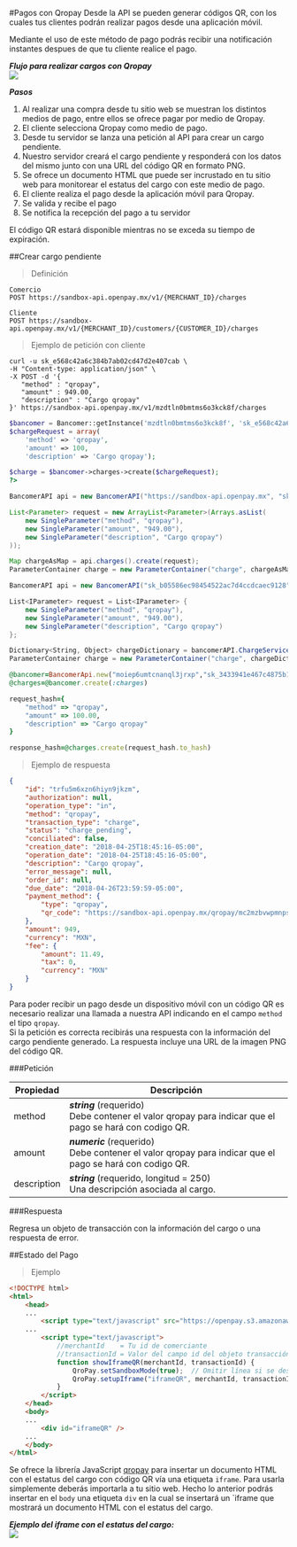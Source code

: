 #Pagos con Qropay
Desde la API se pueden generar códigos QR, con los cuales tus clientes podrán realizar pagos desde una aplicación móvil.

<aside class="notice">
Mediante el uso de este método de pago podrás recibir una notificación instantes despues de que tu cliente realice el pago.
</aside>

***Flujo para realizar cargos con Qropay***</br> 
<img src="https://www.openpay.mx/img/cargo_por_qropay.png">

***Pasos***</br> 
1. Al realizar una compra desde tu sitio web se muestran los distintos medios de pago, entre ellos se ofrece pagar por medio de Qropay.<br/>
2. El cliente selecciona Qropay como medio de pago.<br/>
3. Desde tu servidor se lanza una petición al API para crear un cargo pendiente.<br/>
4. Nuestro servidor creará el cargo pendiente y responderá con los datos del mismo junto con una URL del código QR en formato PNG.<br/>
5. Se ofrece un documento HTML que puede ser incrustado en tu sitio web para monitorear el estatus del cargo con este medio de pago.<br/>
6. El cliente realiza el pago desde la aplicación móvil para Qropay.<br/>
7. Se valida y recibe el pago<br/>
8. Se notifica la recepción del pago a tu servidor<br/>

<aside class="notice">
El código QR estará disponible mientras no se exceda su tiempo de expiración.
</aside>

##Crear cargo pendiente

> Definición

```plaintext--endpoints
Comercio
POST https://sandbox-api.openpay.mx/v1/{MERCHANT_ID}/charges

Cliente
POST https://sandbox-api.openpay.mx/v1/{MERCHANT_ID}/customers/{CUSTOMER_ID}/charges
```

> Ejemplo de petición con cliente

```shell
curl -u sk_e568c42a6c384b7ab02cd47d2e407cab \
-H "Content-type: application/json" \
-X POST -d '{
   "method" : "qropay",
   "amount" : 949.00,
   "description" : "Cargo qropay"
}' https://sandbox-api.openpay.mx/v1/mzdtln0bmtms6o3kck8f/charges
```

```php
$bancomer = Bancomer::getInstance('mzdtln0bmtms6o3kck8f', 'sk_e568c42a6c384b7ab02cd47d2e407cab');
$chargeRequest = array(
    'method' => 'qropay',
    'amount' => 100,
    'description' => 'Cargo qropay');

$charge = $bancomer->charges->create($chargeRequest);
?>
```

```java
BancomerAPI api = new BancomerAPI("https://sandbox-api.openpay.mx", "sk_b05586ec98454522ac7d4ccdcaec9128", "maonhzpqm8xp2ydssovf");

List<Parameter> request = new ArrayList<Parameter>(Arrays.asList(
    new SingleParameter("method", "qropay"),
    new SingleParameter("amount", "949.00"),
    new SingleParameter("description", "Cargo qropay")
));

Map chargeAsMap = api.charges().create(request);
ParameterContainer charge = new ParameterContainer("charge", chargeAsMap);
```

```csharp
BancomerAPI api = new BancomerAPI("sk_b05586ec98454522ac7d4ccdcaec9128", "maonhzpqm8xp2ydssovf");

List<IParameter> request = List<IParameter> {
    new SingleParameter("method", "qropay"),
    new SingleParameter("amount", "949.00"),
    new SingleParameter("description", "Cargo qropay")
};

Dictionary<String, Object> chargeDictionary = bancomerAPI.ChargeService.Create(request);
ParameterContainer charge = new ParameterContainer("charge", chargeDictionary);
```

```ruby
@bancomer=BancomerApi.new("moiep6umtcnanql3jrxp","sk_3433941e467c4875b178ce26348b0fac")
@charges=@bancomer.create(:charges)

request_hash={
    "method" => "qropay",
    "amount" => 100.00,
    "description" => "Cargo qropay"
}

response_hash=@charges.create(request_hash.to_hash)
```
> Ejemplo de respuesta

```json
{
    "id": "trfu5m6xzn6hiyn9jkzm",
    "authorization": null,
    "operation_type": "in",
    "method": "qropay",
    "transaction_type": "charge",
    "status": "charge_pending",
    "conciliated": false,
    "creation_date": "2018-04-25T18:45:16-05:00",
    "operation_date": "2018-04-25T18:45:16-05:00",
    "description": "Cargo qropay",
    "error_message": null,
    "order_id": null,
    "due_date": "2018-04-26T23:59:59-05:00",
    "payment_method": {
        "type": "qropay",
        "qr_code": "https://sandbox-api.openpay.mx/qropay/mc2mzbvwpmnps8q0on6q/trfu5m6xzn6hiyn9jkzm/qrcode"
    },
    "amount": 949,
    "currency": "MXN",
    "fee": {
        "amount": 11.49,
        "tax": 0,
        "currency": "MXN"
    }
}
```

Para poder recibir un pago desde un dispositivo móvil con un código QR es necesario realizar una llamada a nuestra API indicando en el campo `method` el tipo `​qropay`.
<br/>
Si la petición es correcta recibirás una respuesta con la información del cargo pendiente generado. La respuesta incluye una URL de la imagen PNG del código QR.


###Petición

Propiedad | Descripción
--------- | -----
method | ***string*** (requerido) <br/>Debe contener el valor qropay para indicar que el pago se hará con codigo QR.
amount | ***numeric*** (requerido) <br/>Debe contener el valor qropay para indicar que el pago se hará con codigo QR.
description | ***string*** (requerido, longitud = 250) <br/>Una descripción asociada al cargo.

###Respuesta

Regresa un objeto de transacción con la información del cargo o una respuesta de error.

##Estado del Pago

> Ejemplo

```html
<!DOCTYPE html>
<html>
    <head>
    ...
        <script type="text/javascript" src="https://openpay.s3.amazonaws.com/openpay-qropay.v1.js"></script>
    ...
        <script type="text/javascript">
            //merchantId    = Tu id de comerciante
            //transactionId = Valor del campo id del objeto transacción regresado al crearse el cargo pendiente
            function showIframeQR(merchantId, transactionId) {
                QroPay.setSandboxMode(true);  // Omitir línea si se desea lanzar la petición al ambiente productivo
                QroPay.setupIframe("iframeQR", merchantId, transactionId);
            }
        </script>
    </head>
    <body>
    ...
        <div id="iframeQR" />
    ...
    </body>
</html>
```

Se ofrece la librería JavaScript [qropay](https://openpay.s3.amazonaws.com/openpay-qropay.v1.js) para insertar un documento HTML con el estatus del cargo con código QR vía una etiqueta `iframe`. Para usarla simplemente deberás importarla a tu sitio web. Hecho lo anterior podrás insertar en el `body` una etiqueta `div` en la cual se insertará un `iframe que mostrará un documento HTML con el estatus del cargo.

***Ejemplo del iframe con el estatus del cargo:***</br> 
<img src="https://www.openpay.mx/img/qropay/charge_completed.gif">